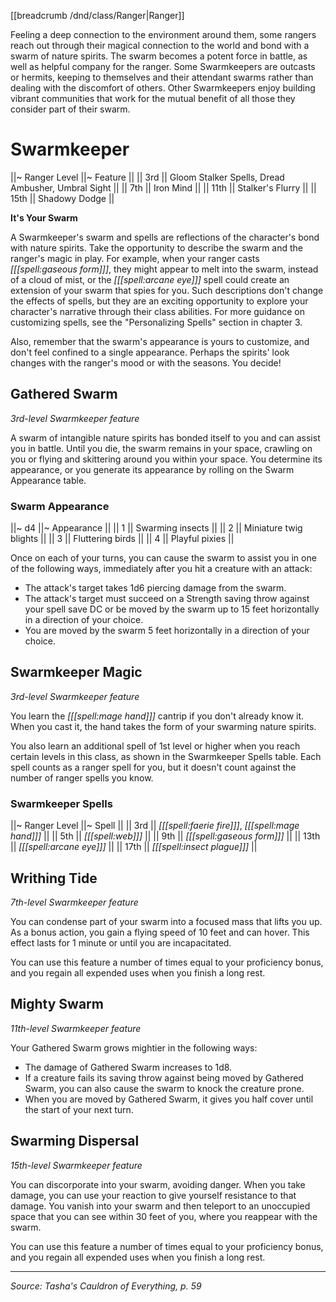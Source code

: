 [[breadcrumb /dnd/class/Ranger|Ranger]]

Feeling a deep connection to the environment around them, some rangers reach out through their magical connection to the world and bond with a swarm of nature spirits. The swarm becomes a potent force in battle, as well as helpful company for the ranger. Some Swarmkeepers are outcasts or hermits, keeping to themselves and their attendant swarms rather than dealing with the discomfort of others. Other Swarmkeepers enjoy building vibrant communities that work for the mutual benefit of all those they consider part of their swarm.

# Swarmkeeper

||~ Ranger Level ||~ Feature ||
|| 3rd || Gloom Stalker Spells, Dread Ambusher, Umbral Sight ||
|| 7th || Iron Mind ||
|| 11th || Stalker's Flurry ||
|| 15th || Shadowy Dodge ||

<div class="phb-sidebar" markdown="1">

**It's Your Swarm**

A Swarmkeeper's swarm and spells are reflections of the character's bond with nature spirits. Take the opportunity to describe the swarm and the ranger's magic in play. For example, when your ranger casts _[[[spell:gaseous form]]]_, they might appear to melt into the swarm, instead of a cloud of mist, or the _[[[spell:arcane eye]]]_ spell could create an extension of your swarm that spies for you. Such descriptions don't change the effects of spells, but they are an exciting opportunity to explore your character's narrative through their class abilities. For more guidance on customizing spells, see the "Personalizing Spells" section in chapter 3.

Also, remember that the swarm's appearance is yours to customize, and don't feel confined to a single appearance. Perhaps the spirits' look changes with the ranger's mood or with the seasons. You decide!

</div>

## Gathered Swarm

_3rd-level Swarmkeeper feature_

A swarm of intangible nature spirits has bonded itself to you and can assist you in battle. Until you die, the swarm remains in your space, crawling on you or flying and skittering around you within your space. You determine its appearance, or you generate its appearance by rolling on the Swarm Appearance table.

### Swarm Appearance

||~ d4 ||~ Appearance ||
|| 1 || Swarming insects ||
|| 2 || Miniature twig blights ||
|| 3 || Fluttering birds ||
|| 4 || Playful pixies ||

Once on each of your turns, you can cause the swarm to assist you in one of the following ways, immediately after you hit a creature with an attack:

* The attack's target takes 1d6 piercing damage from the swarm.
* The attack's target must succeed on a Strength saving throw against your spell save DC or be moved by the swarm up to 15 feet horizontally in a direction of your choice.
* You are moved by the swarm 5 feet horizontally in a direction of your choice.

## Swarmkeeper Magic

_3rd-level Swarmkeeper feature_

You learn the _[[[spell:mage hand]]]_ cantrip if you don't already know it. When you cast it, the hand takes the form of your swarming nature spirits.

You also learn an additional spell of 1st level or higher when you reach certain levels in this class, as shown in the Swarmkeeper Spells table. Each spell counts as a ranger spell for you, but it doesn't count against the number of ranger spells you know.

### Swarmkeeper Spells

||~ Ranger Level ||~ Spell ||
|| 3rd || _[[[spell:faerie fire]]]_, _[[[spell:mage hand]]]_ ||
|| 5th || _[[[spell:web]]]_ ||
|| 9th || _[[[spell:gaseous form]]]_ ||
|| 13th || _[[[spell:arcane eye]]]_ ||
|| 17th || _[[[spell:insect plague]]]_ ||

## Writhing Tide

_7th-level Swarmkeeper feature_

You can condense part of your swarm into a focused mass that lifts you up. As a bonus action, you gain a flying speed of 10 feet and can hover. This effect lasts for 1 minute or until you are incapacitated.

You can use this feature a number of times equal to your proficiency bonus, and you regain all expended uses when you finish a long rest.

## Mighty Swarm

_11th-level Swarmkeeper feature_

Your Gathered Swarm grows mightier in the following ways:

* The damage of Gathered Swarm increases to 1d8.
* If a creature fails its saving throw against being moved by Gathered Swarm, you can also cause the swarm to knock the creature prone.
* When you are moved by Gathered Swarm, it gives you half cover until the start of your next turn.

## Swarming Dispersal

_15th-level Swarmkeeper feature_

You can discorporate into your swarm, avoiding danger. When you take damage, you can use your reaction to give yourself resistance to that damage. You vanish into your swarm and then teleport to an unoccupied space that you can see within 30 feet of you, where you reappear with the swarm.

You can use this feature a number of times equal to your proficiency bonus, and you regain all expended uses when you finish a long rest.

----

*Source: Tasha's Cauldron of Everything, p. 59*
